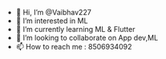 - 👋 Hi, I’m @Vaibhav227
- 👀 I’m interested in ML
- 🌱 I’m currently learning ML & Flutter
- 💞️ I’m looking to collaborate on App dev,ML
- 📫 How to reach me : 8506934092

<!---
Vaibhav227/Vaibhav227 is a ✨ special ✨ repository because its `README.md` (this file) appears on your GitHub profile.
You can click the Preview link to take a look at your changes.
--->
